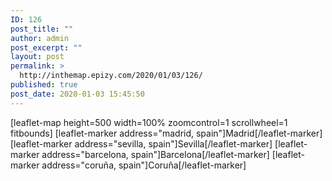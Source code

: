 ```yaml
---
ID: 126
post_title: ""
author: admin
post_excerpt: ""
layout: post
permalink: >
  http://inthemap.epizy.com/2020/01/03/126/
published: true
post_date: 2020-01-03 15:45:50
---
```

<!-- wp:shortcode -->
[leaflet-map height=500 width=100% zoomcontrol=1 scrollwheel=1 fitbounds]
[leaflet-marker address="madrid, spain"]Madrid[/leaflet-marker]
[leaflet-marker address="sevilla, spain"]Sevilla[/leaflet-marker]
[leaflet-marker address="barcelona, spain"]Barcelona[/leaflet-marker]
[leaflet-marker address="coruña, spain"]Coruña[/leaflet-marker]
<!-- /wp:shortcode -->